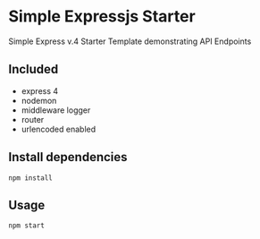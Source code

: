 # Simple Expressjs Starter
Simple Express v.4 Starter Template demonstrating API Endpoints

## Included
* express 4
* nodemon
* middleware logger
* router
* urlencoded enabled

## Install dependencies
`npm install`

## Usage
`npm start`